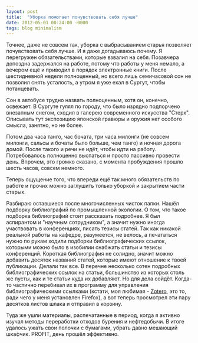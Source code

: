 ```yaml
---
layout: post
title:  "Уборка помогает почувствовать себя лучше"
date: 2012-05-01 00:24:00 -0000
tags: blog minimalism
---
```


Точнее, даже не совсем так, уборка с выбрасыванием старья позволяет почувствовать себя лучше. И я даже догадываюсь почему. Я перегружен обязательствами, которые взвалил на себя. Позавчера допоздна задержался на работе, потому что работы у меня немало, а вечером ещё и приводил в порядок электронные книги. После шестидневной недели полноценный, но всего лишь семичасовой сон не позволил снять усталость, а утром я уже ехал в Сургут, чтобы потанцевать.

Сон в автобусе трудно назвать полноценным, хотя он, конечно, освежает. В Сургуте гулял по городу, что было изрядно подпорчено внезапным снегом, сходил в галерею современного искусства "Стерх". Описывать тут экспозицию японской гравюры и оружия нет особого смысла, занятно, но не более.

Потом два часа танго, час бочата, три часа милонги (не совсем милонги, сальсы и бочаты было больше, чем танго) и ночная дорога домой. После такого и речи не идёт, чтобы идти на работу. Потребовалось полноценно выспаться и просто пассивно провести день. Впрочем, это громко сказано, с момента пробуждения прошло шесть часов, совсем немного.

Теперь ощущение того, что впереди ещё так много обязательств по работе и прочих можно заглушить только уборкой и закрытием части старых. 

Разбираю оставшиеся после многочисленных чисток папки. Нашёл подборку библиографий по промышленной экологии. О том, что такое подборка библиографий стоит рассказать подробнее. Я был аспирантом и "научным сотрудником", а значит нужно иногда участвовать в конференциях, писать тезисы статей. Так как никакой реальной работы на кафедре, разумеется, не велось, а печататься нужно по рукам ходили подборки библиографических ссылок, которыми можно было в изобилии снабжать статьи и тезисы конференций. Короткая библиография не солидно, значит можно добавить десяток названий статей, которые имеют отношение к твоей публикации. Делали так все. В перечне несколько сотен подробных библиографических ссылок на статьи, большинство из которых столь же пусты, как и те статьи куда их добавляют. Но для дела сойдёт. Когда-то частично перебивал их в программу для управления библиографическими ссылками (кстати, моя любимая - [Zotero](http://www.zotero.org/), это то, ради чего у меня установлен Firefox), а вот теперь просмотрел эти пару десятков листов шлака и отправил в корзину.

Туда же ушли материалы, распечатанные в период, когда я активно изучал методы переработки отходов бурения и нефтедобычи. В итоге удалось ужать свои полочки с бумагами, убрать давно мешающий шкафчик. PROFIT, день прошёл эффективно.

